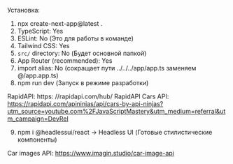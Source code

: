 Установка:
1. npx create-next-app@latest .
2. TypeScript: Yes
3. ESLint: No (Это для работы в команде)
4. Tailwind CSS: Yes
5. `src/` directory: No (Будет основной папкой)
6. App Router (recommended): Yes
7. import alias: No (сокращает пути ../../../app/app.ts заменяем @/app.app.ts)
8. npm run dev (Запуск в режиме разработки)

RapidAPI: https: //rapidapi.com/hub/
RapidAPI Cars API: https://rapidapi.com/apininjas/api/cars-by-api-ninjas?utm_source=youtube.com%2FJavaScriptMastery&utm_medium=referral&utm_campaign=DevRel

9. npm i @headlessui/react ->  Headless UI (Готовые стилистические компоненты)

Car images API: https://www.imagin.studio/car-image-api
